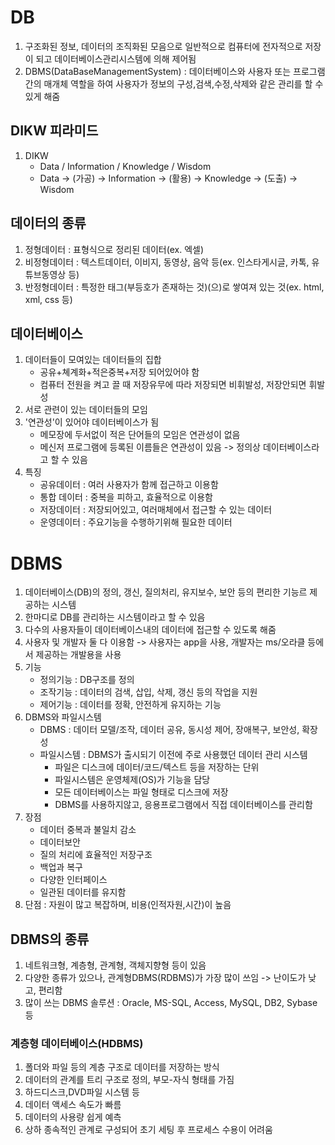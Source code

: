 # DB

1. 구조화된 정보, 데이터의 조직화된 모음으로 일반적으로 컴퓨터에 전자적으로 저장이 되고  데이터베이스관리시스템에 의해 제어됨
2. DBMS(DataBaseManagementSystem) : 데이터베이스와 사용자 또는 프로그램 간의 매개체 역할을 하여 사용자가 정보의 구성,검색,수정,삭제와 같은 관리를 할 수 있게 해줌

## DIKW 피라미드

1. DIKW
    - Data / Information / Knowledge / Wisdom
    - Data -> (가공) -> Information -> (활용) -> Knowledge -> (도출) -> Wisdom

## 데이터의 종류

1. 정형데이터 : 표형식으로 정리된 데이터(ex. 엑셀)
2. 비정형데이터 : 텍스트데이터, 이비지, 동영상, 음악 등(ex. 인스타게시글, 카톡, 유튜브동영상 등)
3. 반정형데이터 : 특정한 태그(부등호가 존재하는 것)(으)로 쌓여져 있는 것(ex. html, xml, css 등)

## 데이터베이스

1. 데이터들이 모여있는 데이터들의 집합
    - 공유+쳬계화+적은중복+저장 되어있어야 함
    - 컴퓨터 전원을 켜고 끌 때 저장유무에 따라 저장되면 비휘발성, 저장안되면 휘발성
2. 서로 관련이 있는 데이터들의 모임
3. '연관성'이 있어야 데이터베이스가 됨
    - 메모장에 두서없이 적은 단어들의 모임은 연관성이 없음
    - 메신저 프로그램에 등록된 이름들은 연관성이 있음 -> 정의상 데이터베이스라고 할 수 있음
4. 특징
    - 공유데이터 : 여러 사용자가 함께 접근하고 이용함
    - 통합 데이터 : 중복을 피하고, 효율적으로 이용함
    - 저장데이터 : 저장되어있고, 여러매체에서 접근할 수 있는 데이터
    - 운영데이터 : 주요기능을 수행하기위해 필요한 데이터

# DBMS

1. 데이터베이스(DB)의 정의, 갱신, 질의처리, 유지보수, 보안 등의 편리한 기능르 제공하는 시스템
2. 한마디로 DB를 관리하는 시스템이라고 할 수 있음
3. 다수의 사용자들이 데이터베이스내의 데이터에 접근할 수 있도록 해줌
4. 사용자 및 개발자 둘 다 이용함 -> 사용자는 app을 사용, 개발자는 ms/오라클 등에서 제공하는 개발용을 사용
5. 기능
    - 정의기능 : DB구조를 정의
    - 조작기능 : 데이터의 검색, 삽입, 삭제, 갱신 등의 작업을 지원
    - 제어기능 : 데이터를 정확, 안전하게 유지하는 기능
6. DBMS와 파일시스템
    - DBMS : 데이터 모델/조작, 데이터 공유, 동시성 제어, 장애복구, 보안성, 확장성
    - 파일시스템 : DBMS가 출시되기 이전에 주로 사용했던 데이터 관리 시스템
        - 파일은 디스크에 데이터/코드/텍스트 등을 저장하는 단위
        - 파일시스템은 운영체제(OS)가 기능을 담당
        - 모든 데이터베이스는 파일 형태로 디스크에 저장
        - DBMS를 사용하지않고, 응용프로그램에서 직접 데이터베이스를 관리함
7. 장점
    - 데이터 중복과 불일치 감소
    - 데이터보안
    - 질의 처리에 효율적인 저장구조
    - 백업과 복구
    - 다양한 인터페이스
    - 일관된 데이터를 유지함
8. 단점 : 자원이 많고 복잡하며, 비용(인적자원,시간)이 높음

## DBMS의 종류

1. 네트워크형, 계층형, 관계형, 객체지향형 등이 있음
2. 다양한 종류가 있으나, 관계형DBMS(RDBMS)가 가장 많이 쓰임 -> 난이도가 낮고, 편리함
3. 많이 쓰는 DBMS 솔루션 : Oracle, MS-SQL, Access, MySQL, DB2, Sybase 등

### 계층형 데이터베이스(HDBMS)

1. 폴더와 파일 등의 계층 구조로 데이터를 저장하는 방식
2. 데이터의 관계를 트리 구조로 정의, 부모-자식 형태를 가짐
3. 하드디스크,DVD파일 시스템 등
4. 데이터 액세스 속도가 빠름
5. 데이터의 사용량 쉽게 예측
6. 상하 종속적인 관계로 구성되어 초기 세팅 후 프로세스 수용이 어려움